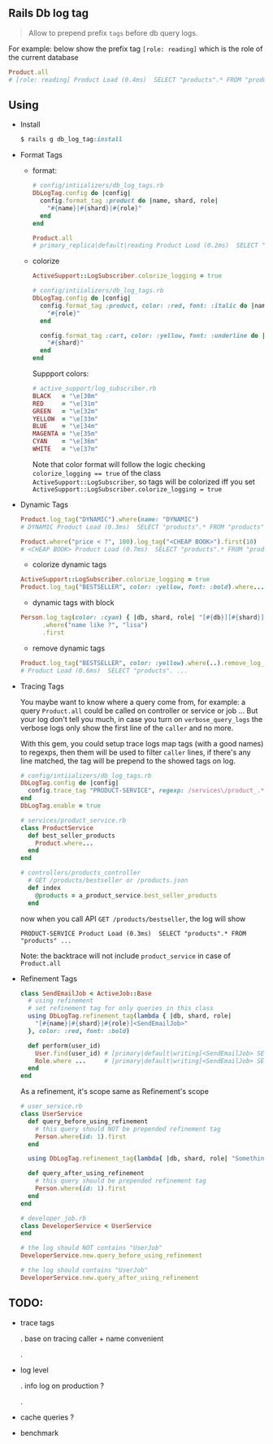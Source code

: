 ## Rails Db log tag

  > Allow to prepend prefix `tags` before db query logs. 

  For example: below show the prefix tag `[role: reading]` which is the role of the current database

  ```ruby
  Product.all
  # [role: reading] Product Load (0.4ms)  SELECT "products".* FROM "products" ...
  ```

## Using

- Install

  ```ruby
  $ rails g db_log_tag:install
  ```

- Format Tags

  + format:

    ```ruby
    # config/intiializers/db_log_tags.rb
    DbLogTag.config do |config|
      config.format_tag :product do |name, shard, role|
        "#{name}|#{shard}|#{role}"
      end
    end

    Product.all
    # primary_replica|default|reading Product Load (0.2ms)  SELECT "products".* 
    ```

  + colorize

    ```ruby
    ActiveSupport::LogSubscriber.colorize_logging = true

    # config/intiializers/db_log_tags.rb
    DbLogTag.config do |config|
      config.format_tag :product, color: :red, font: :italic do |name, shard, role|
        "#{role}"
      end

      config.format_tag :cart, color: :yellow, font: :underline do |name, shard, role|
        "#{shard}"
      end
    end
    ```

    Suppport colors:

    ```ruby
    # active_support/log_subscriber.rb
    BLACK   = "\e[30m"
    RED     = "\e[31m"
    GREEN   = "\e[32m"
    YELLOW  = "\e[33m"
    BLUE    = "\e[34m"
    MAGENTA = "\e[35m"
    CYAN    = "\e[36m"
    WHITE   = "\e[37m"
    ```

    Note that color format will follow the logic checking `colorize_logging == true` of the class `ActiveSupport::LogSubscriber`, so tags will be colorized iff you set `ActiveSupport::LogSubscriber.colorize_logging = true`


- Dynamic Tags

  ```ruby
  Product.log_tag("DYNAMIC").where(name: "DYNAMIC")
  # DYNAMIC Product Load (0.3ms)  SELECT "products".* FROM "products" ...

  Product.where("price < ?", 100).log_tag("<CHEAP BOOK>").first(10)
  # <CHEAP BOOK> Product Load (0.7ms)  SELECT "products".* FROM "products" WHERE (price < 100) ...
  ```

  + colorize dynamic tags

  ```ruby
  ActiveSupport::LogSubscriber.colorize_logging = true
  Product.log_tag("BESTSELLER", color: :yellow, font: :bold).where...
  ```

  + dynamic tags with block

  ```ruby
  Person.log_tag(color: :cyan) { |db, shard, role| "[#{db}][#{shard}][#{role}]" }
        .where("name like ?", "lisa")
        .first
  ```

  + remove dynamic tags

  ```ruby
  Product.log_tag("BESTSELLER", color: :yellow).where(..).remove_log_tags.first
  # Product Load (0.6ms)  SELECT "products". ...
  ```

- Tracing Tags

  You maybe want to know where a query come from, for example: a query `Product.all` could be called on controller or service or job ... But your log don't tell you much, in case you turn on `verbose_query_logs` the verbose logs only show the first line of the `caller` and no more. 

  With this gem, you could setup trace logs map tags (with a good names) to regexps, then them will be used to filter `caller` lines, if there's any line matched, the tag will be prepend to the showed tags on log.

  ```ruby
  # config/intiializers/db_log_tags.rb
  DbLogTag.config do |config|
    config.trace_tag "PRODUCT-SERVICE", regexp: /services\/product_.*/
  end
  DbLogTag.enable = true

  # services/product_service.rb
  class ProductService
    def best_seller_products
      Product.where...
    end
  end

  # controllers/products_controller
    # GET /products/bestseller or /products.json
    def index
      @products = a_product_service.best_seller_products
    end
  ```

  now when you call API `GET /products/bestseller`, the log will show

  `PRODUCT-SERVICE Product Load (0.3ms)  SELECT "products".* FROM "products" ...` 

  Note: the backtrace will not include `product_service` in case of `Product.all` 

- Refinement Tags

  ```ruby
  class SendEmailJob < ActiveJob::Base
    # using refinement
    # set refinement tag for only queries in this class
    using DbLogTag.refinement_tag(lambda { |db, shard, role|
      "[#{name}|#{shard}|#{role}]<SendEmailJob>"
    }, color: :red, font: :bold)

    def perform(user_id)
      User.find(user_id) # [primary|default|writing]<SendEmailJob> SELECT "users"
      Role.where ...     # [primary|default|writing]<SendEmailJob> SELECT "roles"
    end
  end
  ```

  As a refinement, it's scope same as Refinement's scope

  ```ruby
  # user_service.rb
  class UserService
    def query_before_using_refinement
      # this query should NOT be prepended refinement tag
      Person.where(id: 1).first
    end

    using DbLogTag.refinement_tag(lambda{ |db, shard, role| "Something" })

    def query_after_using_refinement
      # this query should be prepended refinement tag
      Person.where(id: 1).first
    end
  end

  # developer_job.rb
  class DeveloperService < UserService
  end

  # the log should NOT contains "UserJob"
  DeveloperService.new.query_before_using_refinement

  # the log should contains "UserJob"
  DeveloperService.new.query_after_using_refinement
  ```


## TODO:

  + trace tags

    . base on tracing caller + name convenient

    .

  + log level

    . info log on production ?

    .

  + cache queries ?

  + benchmark
